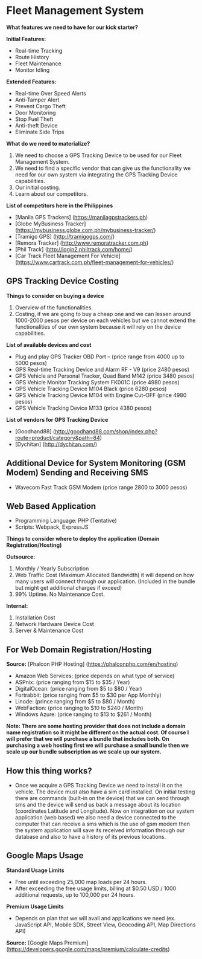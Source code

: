 # Fleet Management System

**What features we need to have for our kick starter?**

**Initial Features:**
- Real-time Tracking
- Route History
- Fleet Maintenance
- Monitor Idling


**Extended Features:**
- Real-time Over Speed Alerts
- Anti-Tamper Alert
- Prevent Cargo Theft
- Door Monitoring
- Stop Fuel Theft
- Anti-theft Device
- Eliminate Side Trips


**What do we need to materialize?**
1. We need to choose a GPS Tracking Device to be used for our Fleet Management System.
2. We need to find a specific vendor that can give us the functionality we need for our own system via integrating the GPS Tracking Device capabilities.
3. Our initial costing.
4. Learn about our competitors.


**List of competitors here in the Philippines**
- [Manila GPS Trackers] (https://manilagpstrackers.ph)
- [Globe MyBusiness Tracker] (https://mybusiness.globe.com.ph/mybusiness-tracker/)
- [Tramigo GPS] (http://tramigogps.com/)
- [Remora Tracker] (http://www.remoratracker.com.ph)
- [Phil Track] (http://login2.philtrack.com/home/)
- [Car Track Fleet Management For Vehicle] (https://www.cartrack.com.ph/fleet-management-for-vehicles/)


## GPS Tracking Device Costing

**Things to consider on buying a device**
1. Overview of the functionalities.
2. Costing, if we are going to buy a cheap one and we can lessen around 1000-2000 pesos per device on each vehicles but we cannot extend the functionalities of our own system because it will rely on the device capabilities.


**List of available devices and cost**
- Plug and play GPS Tracker OBD Port – (price range from 4000 up to 5000 pesos)
- GPS Real-time Tracking Device and Alarm RF - V9 (price 2480 pesos)
- GPS Vehicle and Personal Tracker, Quad Band M142 (price 3480 pesos)
- GPS Vehicle Monitor Tracking System FK001C (price 4980 pesos)
- GPS Vehicle Tracking Device M104 Black (price 6280 pesos)
- GPS Vehicle Tracking Device M104 with Engine Cut-OFF (price 4980 pesos)
- GPS Vehicle Tracking Device M133 (price 4380 pesos)


**List of vendors for GPS Tracking Device**
- [Goodhand88] (http://goodhand88.com/shop/index.php?route=product/category&path=84)
- [Dychitan] (http://dychitan.com/)

## Additional Device for System Monitoring (GSM Modem) Sending and Receiving SMS

- Wavecom Fast Track GSM Modem (price range 2800 to 3000 pesos)

## Web Based Application

- Programming Language: PHP (Tentative)
- Scripts: Webpack, ExpressJS

**Things to consider where to deploy the application (Domain Registration/Hosting)**

**Outsource:**
1.	Monthly / Yearly Subscription
2.	Web Traffic Cost (Maximum Allocated Bandwidth) it will depend on how many users will connect through our application. (Included in the bundle but might get additional charges if exceed)
3.	99% Uptime. No Maintenance Cost.

**Internal:**
1.	Installation Cost
2.	Network Hardware Device Cost
3.	Server & Maintenance Cost


## For Web Domain Registration/Hosting

**Source:** [Phalcon PHP Hosting] (https://phalconphp.com/en/hosting)

- Amazon Web Services: (price depends on what type of service)
- ASPnix: (price ranging from $15 to $35 / Year)
- DigitalOcean:  (price ranging from $5 to $80 / Year)
- Fortrabbit: (price ranging from $5 to $30 per App Monthly)
- Linode: (prince ranging from $5 to $80 / Month)
- WebFaction: (price ranging to $10 to $240 / Month)
- Windows Azure: (price ranging to $13 to $261 / Month)

**Note: There are some hosting provider that does not include a domain name registration so it might be different on the actual cost. Of course I will prefer that we will purchase a bundle that includes both. On purchasing a web hosting first we will purchase a small bundle then we scale up our bundle subscription as we scale up our system.**

## How this thing works?

- Once we acquire a GPS Tracking Device we need to install it on the vehicle. The device must also have a sim card installed. On initial testing there are commands (built-in on the device) that we can send through sms and the device will send us back a message about its location (coordinates Latitude and Longitude). Now on integration on our system application (web based) we also need a device connected to the computer that can receive a sms which is the use of gsm modem then the system application will save its received information through our database and also to have a history of its previous locations.

## Google Maps Usage

**Standard Usage Limits**

- Free until exceeding 25,000 map loads per 24 hours.
- After exceeding the free usage limits, billing at $0.50 USD / 1000 additional requests, up to 100,000 per 24 hours.

**Premium Usage Limits**

- Depends on plan that we will avail and applications we need (ex. JavaScript API, Mobile SDK, Street View, Geocoding API, Map Directions API)

**Source:** [Google Maps Premium] (https://developers.google.com/maps/premium/calculate-credits)

